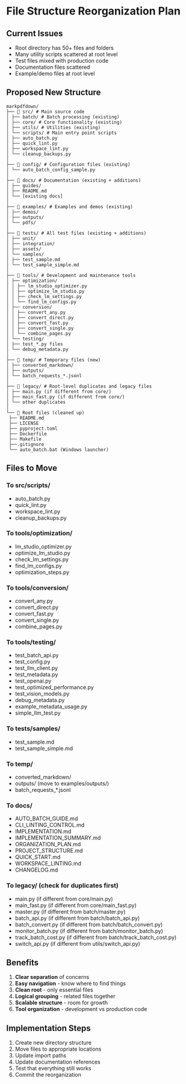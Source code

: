 # File Structure Reorganization Plan

## Current Issues

- Root directory has 50+ files and folders
- Many utility scripts scattered at root level
- Test files mixed with production code
- Documentation files scattered
- Example/demo files at root level

## Proposed New Structure
```
markpdfdown/
├── 📁 src/ # Main source code
│ ├── batch/ # Batch processing (existing)
│ ├── core/ # Core functionality (existing)
│ ├── utils/ # Utilities (existing)
│ └── scripts/ # Main entry point scripts
│ ├── auto_batch.py
│ ├── quick_lint.py
│ ├── workspace_lint.py
│ └── cleanup_backups.py
│
├── 📁 config/ # Configuration files (existing)
│ └── auto_batch_config_sample.py
│
├── 📁 docs/ # Documentation (existing + additions)
│ ├── guides/
│ ├── README.md
│ └── [existing docs]
│
├── 📁 examples/ # Examples and demos (existing)
│ ├── demos/
│ ├── outputs/
│ └── pdfs/
│
├── 📁 tests/ # All test files (existing + additions)
│ ├── unit/
│ ├── integration/
│ ├── assets/
│ └── samples/
│ ├── test_sample.md
│ └── test_sample_simple.md
│
├── 📁 tools/ # Development and maintenance tools
│ ├── optimization/
│ │ ├── lm_studio_optimizer.py
│ │ ├── optimize_lm_studio.py
│ │ ├── check_lm_settings.py
│ │ └── find_lm_configs.py
│ ├── conversion/
│ │ ├── convert_any.py
│ │ ├── convert_direct.py
│ │ ├── convert_fast.py
│ │ ├── convert_single.py
│ │ └── combine_pages.py
│ └── testing/
│ ├── test_*.py files
│ └── debug_metadata.py
│
├── 📁 temp/ # Temporary files (new)
│ ├── converted_markdown/
│ ├── outputs/
│ └── batch_requests_*.jsonl
│
├── 📁 legacy/ # Root-level duplicates and legacy files
│ ├── main.py (if different from core/)
│ ├── main_fast.py (if different from core/)
│ └── other duplicates
│
└── 📄 Root files (cleaned up)
 ├── README.md
 ├── LICENSE
 ├── pyproject.toml
 ├── Dockerfile
 ├── Makefile
 ├──.gitignore
 └── auto_batch.bat (Windows launcher)
```
## Files to Move

### To src/scripts/

- auto_batch.py
- quick_lint.py
- workspace_lint.py
- cleanup_backups.py

### To tools/optimization/

- lm_studio_optimizer.py
- optimize_lm_studio.py
- check_lm_settings.py
- find_lm_configs.py
- optimization_steps.py

### To tools/conversion/

- convert_any.py
- convert_direct.py
- convert_fast.py
- convert_single.py
- combine_pages.py

### To tools/testing/

- test_batch_api.py
- test_config.py
- test_llm_client.py
- test_metadata.py
- test_openai.py
- test_optimized_performance.py
- test_vision_models.py
- debug_metadata.py
- example_metadata_usage.py
- simple_llm_test.py

### To tests/samples/

- test_sample.md
- test_sample_simple.md

### To temp/

- converted_markdown/
- outputs/ (move to examples/outputs/)
- batch_requests_*.jsonl

### To docs/

- AUTO_BATCH_GUIDE.md
- CLI_LINTING_CONTROL.md
- IMPLEMENTATION.md
- IMPLEMENTATION_SUMMARY.md
- ORGANIZATION_PLAN.md
- PROJECT_STRUCTURE.md
- QUICK_START.md
- WORKSPACE_LINTING.md
- CHANGELOG.md

### To legacy/ (check for duplicates first)

- main.py (if different from core/main.py)
- main_fast.py (if different from core/main_fast.py)
- master.py (if different from batch/master.py)
- batch_api.py (if different from batch/batch_api.py)
- batch_convert.py (if different from batch/batch_convert.py)
- monitor_batch.py (if different from batch/monitor_batch.py)
- track_batch_cost.py (if different from batch/track_batch_cost.py)
- switch_api.py (if different from utils/switch_api.py)

## Benefits

1. **Clear separation** of concerns
2. **Easy navigation** - know where to find things
3. **Clean root** - only essential files
4. **Logical grouping** - related files together
5. **Scalable structure** - room for growth
6. **Tool organization** - development vs production code

## Implementation Steps

1. Create new directory structure
2. Move files to appropriate locations
3. Update import paths
4. Update documentation references
5. Test that everything still works
6. Commit the reorganization
